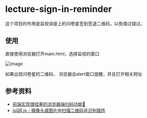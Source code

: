 # lecture-sign-in-reminder
这个项目的作用是监视讲座上的问卷星签到签退二维码，以免错过错过。

## 使用
直接使用浏览器打开main.html，选择监视的窗口

![image](https://user-images.githubusercontent.com/78332649/214259639-6c153de9-df87-4125-a19d-ebff35012846.png)


如果出现问卷星的二维码， 浏览器会alert窗口提醒，并且打开相关网址

## 参考资料
- [前端实现很哇塞的浏览器端扫码功能🌟](https://segmentfault.com/a/1190000040809122)
- [jsQR.js - 摄像头或图片中扫描二维码并识别插件](http://hoohtml.com/JavaScript/tools/2020060870.html)
